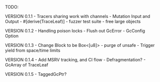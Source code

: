 TODO:

VERSION 0.1.1
    - Tracers sharing work with channels
    - Mutation Input and Output
    - #[derive(TraceLeaf)]
    - fuzzer test suite
    - free large objects

VERSION 0.1.2
    - Handling poison locks
    - Flush out GcError
    - GcConfig Option

VERSION 0.1.3
    - Change Block to be Box<[u8]>
    - purge of unsafe
    - Trigger yield from space/time limits

VERSION 0.1.4
    - Add MSRV tracking, and CI flow
    - Defragmentation?
    - GcArray of TraceLeaf

VERSION 0.1.5
    - TaggedGcPtr?
